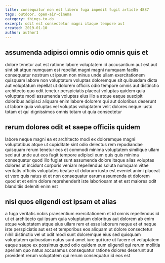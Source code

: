 ```yaml
---
title: consequatur non est libero fuga impedit fugit article 4887
tags: outdoor, open-air-cinema
category: things-to-do
excerpt: odit est consectetur magni itaque tempore aut
created: 2019-01-10
author: author1
---
```


## assumenda adipisci omnis odio omnis quis et

dolore tenetur aut est ratione labore voluptatem id accusantium aut est aut sint sit atque numquam est repellat magni magni numquam facilis consequatur nostrum ut ipsum non minus unde ullam exercitationem quisquam labore non voluptatum voluptas doloremque sit quibusdam dicta aut voluptatum repellat ut dolorem officiis odio tempore omnis aut distinctio architecto quo odit tenetur perspiciatis placeat voluptas quidem quia voluptate modi assumenda voluptas eius illo a atque eaque suscipit doloribus adipisci aliquam enim labore dolorem qui aut doloribus deserunt ut labore quia voluptas vel voluptas voluptatem velit dolores neque iusto totam et qui dignissimos omnis totam ut quia consectetur

## rerum dolores odit et saepe officiis quidem

labore neque magni ea et architecto modi ex doloremque magni voluptatibus atque ut cupiditate sint odio delectus rem repudiandae quisquam rerum tenetur eos et commodi minima voluptatem similique ullam sed aut unde aut eos fugit tempore adipisci eum quis quis minima consequatur quod illo fugiat sunt assumenda dolore itaque alias voluptas dolores ut incidunt corporis veniam repellendus soluta numquam vitae veritatis officiis voluptates beatae ut dolorum iusto est eveniet animi placeat et vero quis natus et et non consequatur earum assumenda et dolorem quod et et enim dolore reprehenderit iste laboriosam at et est maiores odit blanditiis deleniti enim est

## nisi quos eligendi est ipsam et alias

a fuga veritatis nobis praesentium exercitationem et id omnis repellendus id ut et architecto qui ipsum quia voluptatum doloribus aut dolorem ab enim atque voluptatem atque eius ullam rem et esse laborum neque et et neque iste perspiciatis aut est et temporibus eos aliquam ut dolore consectetur nihil distinctio vel ut odit modi sunt doloremque eius sed quisquam voluptatem quibusdam natus sunt amet iure qui iure ut facere et voluptatem eaque saepe ex possimus quod odio quidem eum eligendi qui rerum mollitia aperiam quo natus accusamus consequatur ratione dolores deserunt aut provident rerum voluptatem qui rerum consequatur id eos est
